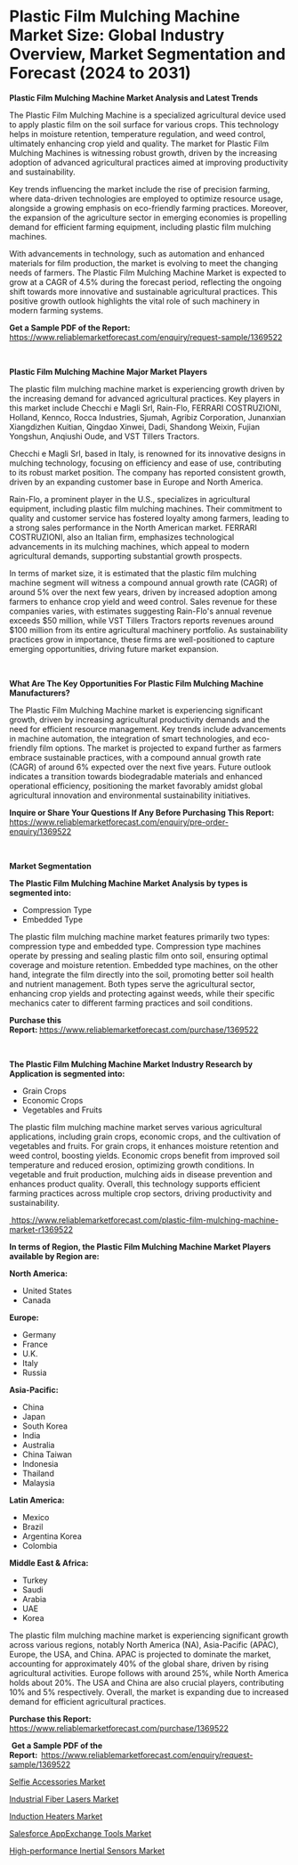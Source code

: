 <p><h1>Plastic Film Mulching Machine Market Size: Global Industry Overview, Market Segmentation and Forecast (2024 to 2031)</h1></p><p><strong>Plastic Film Mulching Machine Market Analysis and Latest Trends</strong></p>
<p><p>The Plastic Film Mulching Machine is a specialized agricultural device used to apply plastic film on the soil surface for various crops. This technology helps in moisture retention, temperature regulation, and weed control, ultimately enhancing crop yield and quality. The market for Plastic Film Mulching Machines is witnessing robust growth, driven by the increasing adoption of advanced agricultural practices aimed at improving productivity and sustainability.</p><p>Key trends influencing the market include the rise of precision farming, where data-driven technologies are employed to optimize resource usage, alongside a growing emphasis on eco-friendly farming practices. Moreover, the expansion of the agriculture sector in emerging economies is propelling demand for efficient farming equipment, including plastic film mulching machines. </p><p>With advancements in technology, such as automation and enhanced materials for film production, the market is evolving to meet the changing needs of farmers. The Plastic Film Mulching Machine Market is expected to grow at a CAGR of 4.5% during the forecast period, reflecting the ongoing shift towards more innovative and sustainable agricultural practices. This positive growth outlook highlights the vital role of such machinery in modern farming systems.</p></p>
<p><strong>Get a Sample PDF of the Report:&nbsp;</strong> <a href="https://www.reliablemarketforecast.com/enquiry/request-sample/1369522?utm_campaign=1117&utm_medium=2&utm_source=Github&utm_content=ia&utm_term=17112024&utm_id=plastic-film-mulching-machine">https://www.reliablemarketforecast.com/enquiry/request-sample/1369522</a></p>
<p>&nbsp;</p>
<p><strong>Plastic Film Mulching Machine Major Market Players</strong></p>
<p><p>The plastic film mulching machine market is experiencing growth driven by the increasing demand for advanced agricultural practices. Key players in this market include Checchi e Magli Srl, Rain-Flo, FERRARI COSTRUZIONI, Holland, Kennco, Rocca Industries, Sjumah, Agribiz Corporation, Junanxian Xiangdizhen Kuitian, Qingdao Xinwei, Dadi, Shandong Weixin, Fujian Yongshun, Anqiushi Oude, and VST Tillers Tractors.</p><p>Checchi e Magli Srl, based in Italy, is renowned for its innovative designs in mulching technology, focusing on efficiency and ease of use, contributing to its robust market position. The company has reported consistent growth, driven by an expanding customer base in Europe and North America.</p><p>Rain-Flo, a prominent player in the U.S., specializes in agricultural equipment, including plastic film mulching machines. Their commitment to quality and customer service has fostered loyalty among farmers, leading to a strong sales performance in the North American market. FERRARI COSTRUZIONI, also an Italian firm, emphasizes technological advancements in its mulching machines, which appeal to modern agricultural demands, supporting substantial growth prospects.</p><p>In terms of market size, it is estimated that the plastic film mulching machine segment will witness a compound annual growth rate (CAGR) of around 5% over the next few years, driven by increased adoption among farmers to enhance crop yield and weed control. Sales revenue for these companies varies, with estimates suggesting Rain-Flo's annual revenue exceeds $50 million, while VST Tillers Tractors reports revenues around $100 million from its entire agricultural machinery portfolio. As sustainability practices grow in importance, these firms are well-positioned to capture emerging opportunities, driving future market expansion.</p></p>
<p>&nbsp;</p>
<p><strong>What Are The Key Opportunities For Plastic Film Mulching Machine Manufacturers?</strong></p>
<p><p>The Plastic Film Mulching Machine market is experiencing significant growth, driven by increasing agricultural productivity demands and the need for efficient resource management. Key trends include advancements in machine automation, the integration of smart technologies, and eco-friendly film options. The market is projected to expand further as farmers embrace sustainable practices, with a compound annual growth rate (CAGR) of around 6% expected over the next five years. Future outlook indicates a transition towards biodegradable materials and enhanced operational efficiency, positioning the market favorably amidst global agricultural innovation and environmental sustainability initiatives.</p></p>
<p><strong>Inquire or Share Your Questions If Any Before Purchasing This Report:</strong> <a href="https://www.reliablemarketforecast.com/enquiry/pre-order-enquiry/1369522?utm_campaign=1117&utm_medium=2&utm_source=Github&utm_content=ia&utm_term=17112024&utm_id=plastic-film-mulching-machine">https://www.reliablemarketforecast.com/enquiry/pre-order-enquiry/1369522</a></p>
<p>&nbsp;</p>
<p><strong>Market Segmentation</strong></p>
<p><strong>The Plastic Film Mulching Machine Market Analysis by types is segmented into:</strong></p>
<p><ul><li>Compression Type</li><li>Embedded Type</li></ul></p>
<p><p>The plastic film mulching machine market features primarily two types: compression type and embedded type. Compression type machines operate by pressing and sealing plastic film onto soil, ensuring optimal coverage and moisture retention. Embedded type machines, on the other hand, integrate the film directly into the soil, promoting better soil health and nutrient management. Both types serve the agricultural sector, enhancing crop yields and protecting against weeds, while their specific mechanics cater to different farming practices and soil conditions.</p></p>
<p><strong>Purchase this Report:&nbsp;</strong><a href="https://www.reliablemarketforecast.com/purchase/1369522?utm_campaign=1117&utm_medium=2&utm_source=Github&utm_content=ia&utm_term=17112024&utm_id=plastic-film-mulching-machine">https://www.reliablemarketforecast.com/purchase/1369522</a></p>
<p>&nbsp;</p>
<p><strong>The Plastic Film Mulching Machine Market Industry Research by Application is segmented into:</strong></p>
<p><ul><li>Grain Crops</li><li>Economic Crops</li><li>Vegetables and Fruits</li></ul></p>
<p><p>The plastic film mulching machine market serves various agricultural applications, including grain crops, economic crops, and the cultivation of vegetables and fruits. For grain crops, it enhances moisture retention and weed control, boosting yields. Economic crops benefit from improved soil temperature and reduced erosion, optimizing growth conditions. In vegetable and fruit production, mulching aids in disease prevention and enhances product quality. Overall, this technology supports efficient farming practices across multiple crop sectors, driving productivity and sustainability.</p></p>
<p><a href="https://www.reliablemarketforecast.com/plastic-film-mulching-machine-market-r1369522?utm_campaign=1117&utm_medium=2&utm_source=Github&utm_content=ia&utm_term=17112024&utm_id=plastic-film-mulching-machine">&nbsp;https://www.reliablemarketforecast.com/plastic-film-mulching-machine-market-r1369522</a></p>
<p><strong>In terms of Region, the Plastic Film Mulching Machine Market Players available by Region are:</strong></p>
<p>
    <p> <strong> North America: </strong>
        <ul>
            <li>United States</li>
            <li>Canada</li>
        </ul>
        </p> 
    <p> <strong> Europe: </strong>
        <ul>
            <li>Germany</li>
            <li>France</li>
            <li>U.K.</li>
            <li>Italy</li>
            <li>Russia</li>
        </ul>
        </p> 
    <p> <strong> Asia-Pacific: </strong>
        <ul>
            <li>China</li>
            <li>Japan</li>
            <li>South Korea</li>
            <li>India</li>
            <li>Australia</li>
            <li>China Taiwan</li>
            <li>Indonesia</li>
            <li>Thailand</li>
            <li>Malaysia</li>
        </ul>
        </p> 
    <p> <strong> Latin America: </strong>
        <ul>
            <li>Mexico</li>
            <li>Brazil</li>
            <li>Argentina Korea</li>
            <li>Colombia</li>
        </ul>
        </p> 
    <p> <strong> Middle East & Africa: </strong>
        <ul>
            <li>Turkey</li>
            <li>Saudi</li>
            <li>Arabia</li>
            <li>UAE</li>
            <li>Korea</li>
        </ul>
    </p>
    </p>
<p><p>The plastic film mulching machine market is experiencing significant growth across various regions, notably North America (NA), Asia-Pacific (APAC), Europe, the USA, and China. APAC is projected to dominate the market, accounting for approximately 40% of the global share, driven by rising agricultural activities. Europe follows with around 25%, while North America holds about 20%. The USA and China are also crucial players, contributing 10% and 5% respectively. Overall, the market is expanding due to increased demand for efficient agricultural practices.</p></p>
<p><strong>Purchase this Report: </strong><a href="https://www.reliablemarketforecast.com/purchase/1369522?utm_campaign=1117&utm_medium=2&utm_source=Github&utm_content=ia&utm_term=17112024&utm_id=plastic-film-mulching-machine">https://www.reliablemarketforecast.com/purchase/1369522</a></p>
<p>&nbsp;<strong>Get a Sample PDF of the Report:&nbsp;&nbsp;</strong><a href="https://www.reliablemarketforecast.com/enquiry/request-sample/1369522?utm_campaign=1117&utm_medium=2&utm_source=Github&utm_content=ia&utm_term=17112024&utm_id=plastic-film-mulching-machine">https://www.reliablemarketforecast.com/enquiry/request-sample/1369522</a></p>
<p><strong></strong></p>
<p><p><a href="https://issuu.com/reportprime-2/docs/selfie-accessories-market-size-2030_ab0006edf3b702?utm_campaign=1117&utm_medium=2&utm_source=Github&utm_content=ia&utm_term=17112024&utm_id=plastic-film-mulching-machine">Selfie Accessories Market</a></p><p><a href="https://www.linkedin.com/pulse/top-trends-transforming-industrial-fiber-lasers-market-kylpc?utm_campaign=1117&utm_medium=2&utm_source=Github&utm_content=ia&utm_term=17112024&utm_id=plastic-film-mulching-machine">Industrial Fiber Lasers Market</a></p><p><a href="https://www.linkedin.com/pulse/induction-heaters-market-research-report-exploring-size-fbcac?utm_campaign=1117&utm_medium=2&utm_source=Github&utm_content=ia&utm_term=17112024&utm_id=plastic-film-mulching-machine">Induction Heaters Market</a></p><p><a href="https://issuu.com/reportprime-2/docs/salesforce-appexchange-tools-market_12933e2cb4f695?utm_campaign=1117&utm_medium=2&utm_source=Github&utm_content=ia&utm_term=17112024&utm_id=plastic-film-mulching-machine">Salesforce AppExchange Tools Market</a></p><p><a href="https://github.com/AKSHATREPORTPRIME/Market-Research-Report-List-6/blob/main/high-performance-inertial-sensors-market.md?utm_campaign=1117&utm_medium=2&utm_source=Github&utm_content=ia&utm_term=17112024&utm_id=plastic-film-mulching-machine">High-performance Inertial Sensors Market</a></p></p>